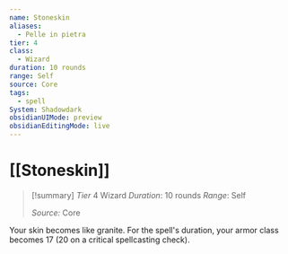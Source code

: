 ```yaml
---
name: Stoneskin
aliases:
  - Pelle in pietra
tier: 4
class:
  - Wizard
duration: 10 rounds
range: Self
source: Core
tags:
  - spell
System: Shadowdark
obsidianUIMode: preview
obsidianEditingMode: live
---
```

# [[Stoneskin]]

>[!summary]
> *Tier* 4
> Wizard
> *Duration*: 10 rounds
> *Range*: Self
> 
> *Source:* Core


Your skin becomes like granite. For the spell's duration, your armor class becomes 17 (20 on a critical spellcasting check).


